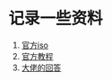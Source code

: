 # 记录一些资料

1. [官方iso](http://download.minix3.org/iso/)
2. [官方教程](https://wiki.minix3.org/doku.php)
3. [大佬的回答](https://zhidao.baidu.com/question/1240894068236380499.html)
